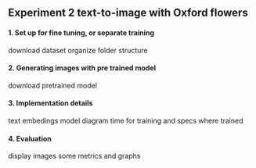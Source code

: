 ## Experiment 2  text-to-image with Oxford flowers

#### 1. Set up for fine tuning, or separate training
download dataset
organize folder structure
#### 2. Generating images with pre trained model
download pretrained model
#### 3. Implementation details
text embedings
model diagram
time for training and specs where trained
#### 4. Evaluation
display images
some metrics and graphs
